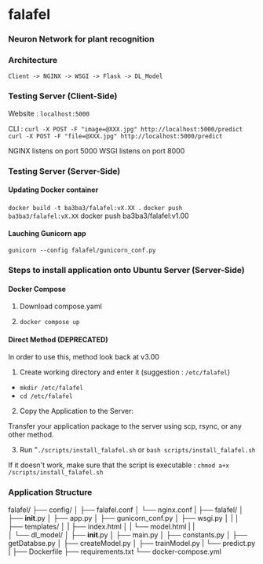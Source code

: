 # falafel

### Neuron Network for plant recognition

### Architecture 

`Client -> NGINX -> WSGI -> Flask -> DL_Model`


### Testing Server (Client-Side)


Website :   `localhost:5000`

CLI :       `curl -X POST -F "image=@XXX.jpg" http://localhost:5000/predict`
            `curl -X POST -F "file=@XXX.jpg" http://localhost:5000/predict`


NGINX listens on port 5000
WSGI  listens on port 8000



### Testing Server (Server-Side)

#### Updating Docker container

`docker build -t ba3ba3/falafel:vX.XX .`
`docker push ba3ba3/falafel:vX.XX`
docker push ba3ba3/falafel:v1.00

#### Lauching Gunicorn app

`gunicorn --config falafel/gunicorn_conf.py`



### Steps to install application onto Ubuntu Server (Server-Side)

#### Docker Compose

1. Download compose.yaml

2. `docker compose up`


#### Direct Method (DEPRECATED)

In order to use this, method look back at v3.00

1. Create working directory and enter it (suggestion : `/etc/falafel`)

- `mkdir /etc/falafel`
- `cd /etc/falafel`

2. Copy the Application to the Server:

Transfer your application package to the server using scp, rsync, or any other method.


3. Run "`./scripts/install_falafel.sh`  or `bash scripts/install_falafel.sh`

If it doesn't work, make sure that the script is executable : `chmod a+x /scripts/install_falafel.sh`


### Application Structure


falafel/
├── config/
│   ├── falafel.conf
│   └── nginx.conf
|
├── falafel/
│   ├── __init__.py
│   ├── app.py
│   ├── gunicorn_conf.py
│   ├── wsgi.py
│   |
│   ├── templates/
│   |   ├── index.html
│   |   └── model.html
|   |   
│   └── dl_model/
│       ├── __init__.py
│       ├── main.py
│       ├── constants.py
│       ├── getDatabse.py
│       ├── createModel.py
│       ├── trainModel.py
|       └── predict.py
|
├── Dockerfile
├── requirements.txt
└── docker-compose.yml